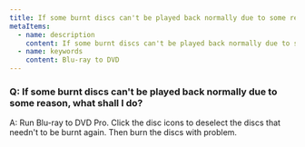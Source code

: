 ```yaml
---
title: If some burnt discs can't be played back normally due to some reason, what shall I do?
metaItems:
  - name: description
    content: If some burnt discs can't be played back normally due to some reason, what shall I do?
  - name: keywords
    content: Blu-ray to DVD
---
```


### Q: If some burnt discs can't be played back normally due to some reason, what shall I do?

A: Run Blu-ray to DVD Pro. Click the disc icons to deselect the discs that needn't to be burnt again. Then burn the discs with problem.
